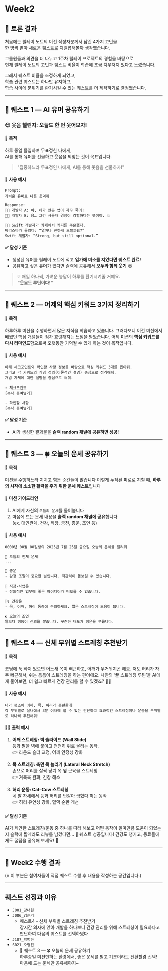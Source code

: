 # Week2

## 🤔 토론 결과

처음에는 릴레이 노트의 이전 작성자분께서 남긴 4가지 고민을  
한 명씩 맡아 새로운 퀘스트로 디벨롭해볼까 생각했습니다.

그룹원들과 의견을 더 나누고 1주차 릴레이 프로젝트의 경험을 바탕으로  
현재 릴레이 노트의 고민과 퀘스트 비율이 학습에 조금 치우쳐져 있다고 느꼈습니다.

그래서 퀘스트 비율을 조정하게 되었고,  
학습 관련 퀘스트는 하나만 유지하고,  
학습 사이에 분위기를 환기시킬 수 있는 퀘스트를 더 제작하기로 결정했습니다.

---

## 🧩 퀘스트 1 — AI 유머 공유하기

### 😊 웃음 챌린지: 오늘도 한 번 웃어보자!

#### 🎯 목적  
하루 종일 몰입하며 무표정한 나에게,  
AI를 통해 유머를 선물하고 웃음을 되찾는 것이 목표입니다.

> "집중하느라 무표정인 나에게, AI를 통해 웃음을 선물하자!"

#### 💬 사용 예시
```
Prompt:
가벼운 유머로 나를 웃겨줘
```

```
Response:
🧑‍💻 개발자 A: 야, 네가 만든 앱이 자꾸 죽어!  
👨‍🔧 개발자 B: 음… 그건 사용자 경험이 강렬하다는 뜻이야. 💥

👩‍💻 Swift 개발자가 카페에서 커피를 주문했다.  
바리스타가 물었다: “얼마나 진하게 드릴까요?”  
Swift 개발자: “Strong, but still optional.”
```

#### ✅ 달성 기준  
- 생성된 유머를 릴레이 노트에 적고 **입가에 미소를 지었다면 퀘스트 완료!**  
- 공유하고 싶은 유머가 있다면 슬랙에 공유해서 **모두와 함께 웃기** 😆

> 💡 매일 하나씩, 가벼운 농담이 하루를 환기시켜줄 거예요.  
> **"웃음도 루틴이다!"**

---

## 🧩 퀘스트 2 — 어제의 핵심 키워드 3가지 정리하기

#### 🎯 목적  
하루하루 미션을 수행하면서 많은 지식을 학습하고 있습니다. 그러다보니 이전 미션에서 배웠던 핵심 개념들이 점차 흐릿해지는 느낌을 받았습니다. 어제 미션의 **핵심 키워드를 다시 리마인드**함으로써 오랫동안 기억될 수 있게 하는 것이 목적입니다.

#### 💬 사용 예시
```
아래 체크포인트와 확인할 사항 정보를 바탕으로 핵심 키워드 3개를 뽑아줘.  
그리고 각 키워드의 개념 정의(이론적인 설명) 중심으로 정리해줘.  
개념 자체에 대한 설명을 중심으로 써줘.

- 체크포인트  
[복사 붙여넣기]

- 확인할 사항  
[복사 붙여넣기]
```

#### ✅ 달성 기준  
- AI가 생성한 결과물을 **슬랙 random 채널에 공유하면 성공!**

---

## 🧩 퀘스트 3 — 🍀 오늘의 운세 공유하기

#### 🎯 목적  

미션을 수행하느라 지치고 힘든 순간들이 많습니다
이렇게 누적된 피로로 지칠 때, **하루의 시작에 소소한 활력을 주기 위한 운세 퀘스트**입니다

#### 📝 미션 가이드라인
1. AI에게 자신의 `오늘의 운세`를 물어봅니다  
2. 마음에 드는 운세 내용을 **슬랙 random 채널에 공유**합니다  
   (ex. 대인관계, 건강, 직장, 금전, 총운, 조언 등)

#### 💬 사용 예시
```
0000년 00월 00일생의 2025년 7월 25일 금요일 오늘의 운세를 알려줘
```

```
🔮 오늘의 전체 운세  
...

🧠 총운  
- 감정 조절이 중요한 날입니다. 직관력이 돋보일 수 있습니다.

💼 직장·사업운  
- 창의적인 업무에 좋은 아이디어가 떠오를 수 있습니다.

🧘‍♀️ 건강운  
- 목, 어깨, 허리 통증에 주의하세요. 짧은 스트레칭이 도움이 됩니다.

☯️ 오늘의 조언  
말보다 행동이 신뢰를 쌓습니다. 꾸준한 태도가 행운을 부릅니다.
```

---

## 🧩 퀘스트 4 — 신체 부위별 스트레칭 추천받기

#### 🎯 목적  
코딩에 푹 빠져 있으면 어느새 목이 뻐근하고, 어깨가 무거워지곤 해요.
저도 허리가 자주 뻐근해서, 쉬는 틈틈이 스트레칭을 하는 편이에요.
나만의 ‘꿀 스트레칭 루틴’을 AI에게 물어보면, 더 쉽고 빠르게 건강 관리를 할 수 있겠죠? 🤔💡

#### 💬 사용 예시
```
내가 평소에 어깨, 목, 허리가 불편한데  
각 부위별로 실내에서 3분 이내에 할 수 있는 간단하고 효과적인 스트레칭이나 운동을 부위별로 하나씩 추천해줘!
```

#### 🧘‍♀️ 출력 예시
1. **어깨 스트레칭: 벽 슬라이드 (Wall Slide)**  
   등과 팔을 벽에 붙이고 천천히 위로 올리는 동작.  
   👉 라운드 숄더 교정, 어깨 안정성 강화

2. **목 스트레칭: 측면 목 늘리기 (Lateral Neck Stretch)**  
   손으로 머리를 살짝 당겨 목 옆 근육을 스트레칭  
   👉 거북목 완화, 긴장 해소

3. **허리 운동: Cat–Cow 스트레칭**  
   네 발 자세에서 등과 허리를 번갈아 굽혔다 펴는 동작  
   👉 허리 유연성 강화, 혈액 순환 개선

#### ✅ 달성 기준  
AI가 제안한 스트레칭/운동 중 하나를 따라 해보고
어떤 동작이 얼마만큼 도움이 되었는지 슬랙에 짧게라도 리뷰를 남겼다면…
🎉 퀘스트 성공입니다! 건강도 챙기고, 동료들에게도 꿀팁을 공유해 보세요! 🥳

---

## 📌 Week2 수행 결과

(※ 이 부분은 참여자들이 직접 퀘스트 수행 후 내용을 작성하는 공간입니다.)

---

## 퀘스트 선정과 이유

- `J001_강내원`
- `J086_김훈기`
  - 퀘스트4 - 신체 부위별 스트레칭 추천받기  
    장시간 의자에 앉아 개발을 하다보니 건강 관리를 위해 스트레칭이 필요하다고 판단하여 다음의 퀘스트를 선택하였다  
- `J107_박범한`
- `S021_오명진`
   - 🧩 퀘스트 3 — 🍀 오늘의 운세 공유하기  
하루종일 미션만하는 환경에서, 좋은 운세를 받고 기분이라도 전환할겸 선택!  
마음에 드는 운세만 공유해야지~

